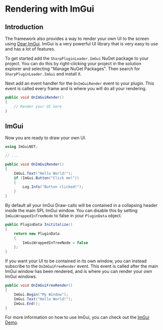 # Rendering with ImGui

## Introduction
The framework also provides a way to render your own UI to the screen using [Dear ImGui](https://github.com/ocornut/imgui/tree/master). ImGui is a very powerful UI library that is very easy to use and has a lot of features.

To get started add the `SharpPluginLoader.ImGui` NuGet package to your project. You can do this by right-clicking your project in the solution explorer and selecting "Manage NuGet Packages". Then search for `SharpPluginLoader.ImGui` and install it.

Next add an event handler for the `OnImGuiRender` event to your plugin. This event is called every frame and is where you will do all your rendering.
```csharp
public void OnImGuiRender()
{
    // Render your UI here
}
```

## ImGui
Now you are ready to draw your own UI. 
```csharp
using ImGuiNET;

// ...

public void OnImGuiRender()
{
    ImGui.Text("Hello World!");
    if (ImGui.Button("Click me!"))
    {
        Log.Info("Button clicked!");
    }
}
```
By default all your ImGui Draw-calls will be contained in a collapsing header inside the main SPL ImGui window. You can disable this by setting `ImGuiWrappedInTreeNode` to false in your `PluginData` object.
```csharp
public PluginData Inititalize()
{
    return new PluginData
    {
        ImGuiWrappedInTreeNode = false
    };
}
```

If you want your UI to be contained in its own window, you can instead subscribe to the `OnImGuiFreeRender` event. This event is called after the main ImGui window has been rendered, and is where you can render your own ImGui windows.
```csharp
public void OnImGuiFreeRender()
{
    ImGui.Begin("My Window");
    ImGui.Text("Hello World!");
    ImGui.End();
}
```

For more information on how to use ImGui, you can check out the [ImGui Demo](https://github.com/ocornut/imgui/blob/docking/imgui_demo.cpp).
